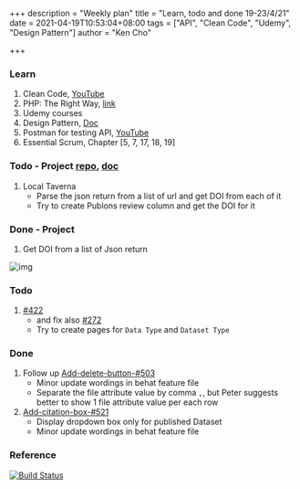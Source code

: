 +++
description = "Weekly plan"
title = "Learn, todo and done 19-23/4/21"
date = 2021-04-19T10:53:04+08:00
tags = ["API", "Clean Code", "Udemy", "Design Pattern"]
author = "Ken Cho"

+++  
### Learn
1. Clean Code, [YouTube](https://www.youtube.com/watch?v=7EmboKQH8lM)
2. PHP: The Right Way, [link](https://phptherightway.com/)
3. Udemy courses
4. Design Pattern, [Doc](https://designpatternsphp.readthedocs.io/en/latest/README.html)
5. Postman for testing API, [YouTube](https://www.freecodecamp.org/news/learn-how-to-use-postman-to-test-apis/)
6. Essential Scrum, Chapter [5, 7, 17, 18, 19]


### Todo - Project [repo](https://github.com/kencho51/mint_doi), [doc](https://docs.google.com/document/d/1CopK9e9QclOd91WRN1LREEBefMDb5cWoHiElj3IfKLc/edit#)
1. Local Taverna
    - Parse the json return from a list of url and get DOI from each of it
    - Try to create Publons review column and get the DOI for it
    
### Done - Project
1. Get DOI from a list of Json return  

![img](/image/getJsonDOI.png)

### Todo
1. [#422](https://github.com/gigascience/gigadb-website/issues/422)
   - and fix also [#272](https://github.com/gigascience/gigadb-website/issues/272)
   - Try to create pages for `Data Type` and `Dataset Type`
   
### Done
1. Follow up [Add-delete-button-#503](https://github.com/gigascience/gigadb-website/pull/503)  
   - Minor update wordings in behat feature file
   - Separate the file attribute value by comma `,`, but Peter suggests better to show 1 file attribute value per each row  
2. [Add-citation-box-#521](https://github.com/gigascience/gigadb-website/pull/521)  
   - Display dropdown box only for published Dataset  
   - Minor update wordings in behat feature file  

### Reference


[![Build Status](https://travis-ci.com/kencho51/gigathing.svg?branch=master)](https://travis-ci.com/kencho51/gigathing)

